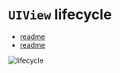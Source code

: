 # `UIView` lifecycle

* [readme](https://bradbambara.wordpress.com/2015/01/18/object-life-cycle-uiview/)
* [readme](https://medium.com/@amyjoscelyn/the-life-cycle-of-a-view-c98f296fd84e)

![lifecycle](https://i.stack.imgur.com/i9YuN.png)
